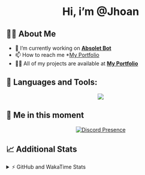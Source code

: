 <h1 align="center">Hi, i’m @Jhoan</h1>

## 🙋‍♂️ About Me

- 🔭 I’m currently working on **[Absolet Bot](https://strider.cloud)**
- 📫 How to reach me *[My Portfolio](https://jhoan.me/contact)
- 👨‍💻 All of my projects are available at **[My Portfolio](https://jhoan.me)**

## 🚀 Languages and Tools:
<p align="center">
  <a href="https://skillicons.dev">
    <img src="https://skillicons.dev/icons?i=js,ts,html,css,bootstrap,nodejs,express,vscode,neovim,vim,atom,cloudflare,git,github,discord,bots,linux,mongodb,nginx,redis,wordpress,heroku&perline=11" />
  </a>
</p>
  
## 👤 Me in this moment
<p align="center">
    <a href="https://discord.com/users/612460795124776960" target="_blank" rel="nofollow">
        <img src="https://lanyard-profile-readme.vercel.app/api/612460795124776960?idleMessage=Probably%20coding%20Absolet..." alt="Discord Presence" align="center">
    </a>
</p>

## 📈 Additional Stats
<details>
    <summary>⚡ GitHub and WakaTime Stats</summary>
    <br/>

<!--START_SECTION:waka-->
![Code Time](http://img.shields.io/badge/Code%20Time-637%20hrs%205%20mins-blue)

**🐱 My GitHub Data** 

> 📦 185.3 kB Used in GitHub's Storage 
 > 
> 🏆 168 Contributions in the Year 2023
 > 
> 💼 Opted to Hire
 > 
> 📜 4 Public Repositories 
 > 
> 🔑 42 Private Repositories 
 > 
**I'm an Early 🐤** 

```text
🌞 Morning                213 commits         ██░░░░░░░░░░░░░░░░░░░░░░░   07.90 % 
🌆 Daytime                1291 commits        ████████████░░░░░░░░░░░░░   47.89 % 
🌃 Evening                1082 commits        ██████████░░░░░░░░░░░░░░░   40.13 % 
🌙 Night                  110 commits         █░░░░░░░░░░░░░░░░░░░░░░░░   04.08 % 
```
📅 **I'm Most Productive on Saturday** 

```text
Monday                   406 commits         ████░░░░░░░░░░░░░░░░░░░░░   15.06 % 
Tuesday                  446 commits         ████░░░░░░░░░░░░░░░░░░░░░   16.54 % 
Wednesday                399 commits         ████░░░░░░░░░░░░░░░░░░░░░   14.80 % 
Thursday                 269 commits         ██░░░░░░░░░░░░░░░░░░░░░░░   09.98 % 
Friday                   342 commits         ███░░░░░░░░░░░░░░░░░░░░░░   12.69 % 
Saturday                 503 commits         █████░░░░░░░░░░░░░░░░░░░░   18.66 % 
Sunday                   331 commits         ███░░░░░░░░░░░░░░░░░░░░░░   12.28 % 
```


📊 **This Week I Spent My Time On** 

```text
🕑︎ Time Zone: America/Bogota

💬 Programming Languages: 
No Activity Tracked This Week

🔥 Editors: 
No Activity Tracked This Week

🐱‍💻 Projects: 
No Activity Tracked This Week

💻 Operating System: 
No Activity Tracked This Week
```

**I Mostly Code in JavaScript** 

```text
JavaScript               17 repos            █████████████░░░░░░░░░░░░   53.12 % 
TypeScript               7 repos             █████░░░░░░░░░░░░░░░░░░░░   21.88 % 
Java                     4 repos             ███░░░░░░░░░░░░░░░░░░░░░░   12.50 % 
SCSS                     1 repo              █░░░░░░░░░░░░░░░░░░░░░░░░   03.12 % 
CSS                      1 repo              █░░░░░░░░░░░░░░░░░░░░░░░░   03.12 % 
```




 Last Updated on 05/04/2023 14:11:31 UTC
<!--END_SECTION:waka-->
</details>
